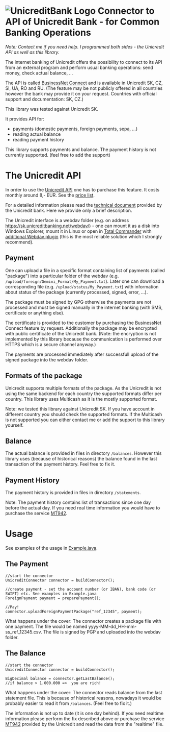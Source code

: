 ![UnicreditBank Logo](https://www.unicreditbank.cz/etc/designs/cee2020-pws-cz/img/logos/logo_cz.png)
Connector to API of Unicredit Bank - for Common Banking Operations
==================================================================

*Note: Contact me if you need help. I programmed both sides - the Unicredit API as well as this library.*

The internet banking of Unicredit offers the possibility to connect to its API 
from an external program and perform usual banking operations: send money, check actual balance, ...

The API is called [BusinessNet Connect](https://www.unicreditbank.sk/sk/velke-firmy/cash-management/elektronicke-bankovnictvo.html#businessnet) and is available in Unicredit SK, CZ, SI, UA, RO and RU.
(The feature may be not publicly offered in all countries however the bank may provide it on your request. Countries with official support and documentation: SK, CZ.)

This library was tested against Unicredit SK.

It provides API for:

 - payments (domestic payments, foreign payments, sepa, ...)
 - reading actual balance
 - reading payment history

This library supports payments and balance. The payment history is not currently supported. (feel free to add the support)

The Unicredit API
=================

In order to use the [Unicredit API](https://www.unicreditbank.sk/content/dam/cee2020-pws-sk/en-documents/cash-management/BusinessNet_Connect_Produktovy_list_EN.pdf) one has to purchase this feature. It costs monthly around 8,- EUR. See the [price list](https://www.unicreditbank.sk/content/dam/cee2020-pws-sk/sk-dokumenty/ostatne/cenniky/CENNIK_PODNIKATELIA_01082017_SK.pdf).

For a detailed information please read the [technical document](https://www.unicreditbank.cz/content/dam/cee2020-pws-cz/en-documents/cash-management/BusinessNet_Connect_Integration_document.pdf) provided by the Unicredit bank. Here we provide only a brief description.

The Unicredit interface is a webdav folder (e.g. on address https://sk.unicreditbanking.net/webdav/) - one can mount it as a disk into Windows Explorer, mount it in Linux or open in [Total Commander](http://www.ghisler.com/) with [additional Webdav plugin](http://www.ghisler.com/plugins.htm) (this is the most reliable solution which I strongly recommend).

Payment
-----------
One can upload a file in a specific format containing list of payments (called "package") into a particular folder of the webdav (e.g. `/upload/foreign/Gemini_Format/My_Payment.txt`).
Later one can download a corresponding file (e.g. `/upload/status/My_Payment.txt`) with information about status of the package (currently processed, signed, error, ...).

The package must be signed by GPG otherwise the payments are not processed and must be signed manually in the internet banking (with SMS, certificate or anything else).

The certificate is provided to the customer by purchasing the BusinessNet Connect feature by request.
Additionally the package may be encrypted with public certificate of the Unicredit bank.
(Note: the encryption is not implemented by this library because the communication is performed over HTTPS which is a secure channel anyway.)

The payments are processed immediately after successfull upload of the signed package into the webdav folder.

Formats of the package
----------------------

Unicredit supports multiple formats of the package.
As the Unicredit is not using the same backend for each country the supported formats differ per country.
This library uses Multicash as it is the mostly supported format. 

Note: we tested this library against Unicredit SK. If you have account in different country you should check the supported formats. If the Multicash is not supported you can either contact
me or add the support to this library yourself.

Balance
-----------
The actual balance is provided in files in directory `/balances`. However this library uses (because of historical reasons) the balance found in the last transaction of the payment history. Feel free to fix it.

Payment History
---------------------
The payment history is provided in files in directory `/statements`.

Note: The payment history contains list of transactions since one day before the actual day. If you need real time information you would have to purchase the service [MT942](http://www.unicreditbank.sk/sk/Firmy/Cash-management/Elektronicke-bankovnictvo/Businessnet-professional).


Usage
=======

See examples of the usage in [Example.java](https://github.com/petrsmid/unicredit-connector/blob/master/src/test/java/com/newpecunia/unicredit/Example.java).

The Payment
----------------

	//start the connector
	UnicreditConnector connector = buildConnector();
		
	//create payment - set the account number (or IBAN), bank code (or SWIFT) etc. See examples in Example.java
	ForeignPayment payment = preparePayment(); 

	//Pay!
	connector.uploadForeignPaymentPackage("ref_12345", payment);

What happens under the cover: The connector creates a package file with one payment. The file would be named yyyy-MM-dd_HH-mm-ss_ref_12345.csv. The file is signed by PGP and uploaded into the webdav folder.


The Balance
-------------------

	//start the connector
	UnicreditConnector connector = buildConnector();
		
	BigDecimal balance = connector.getLastBalance();
	//if balance > 1.000.000 =>  you are rich!

What happens under the cover: The connector reads balance from the last statement file. This is because of historical reasons, nowadays it would be probably easier to read it from `/balances`. (Feel free to fix it.) 

The information is not up to date (it is one day behind). If you need realtime information please perform the fix described above or purchase the service [MT942](https://www.unicreditbank.cz/content/dam/cee2020-pws-cz/cz-dokumenty/dokumenty-produkty/sazebniky/Sazebnik_Cor_CZ_04_2015.pdf) provided by the Unicredit and read the data from the "realtime" file.




